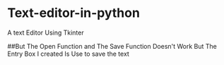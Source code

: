 # Text-editor-in-python
A text Editor Using Tkinter

##But The Open Function and The Save Function Doesn't Work But The Entry Box I created Is Use to save the text
